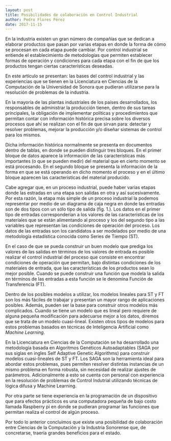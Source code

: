 ```yaml
---
layout: post
title: Posibilidades de colaboración en Control Industrial
author: Pedro Flores Pérez
date: 2017-11-15
---
```



En la industria existen un gran número de compañías que se dedican a elaborar productos que pasan por varias etapas en donde la forma de cómo se procesan en cada etapa puede cambiar. Por control industrial se entiende el establecimiento de metodologías que permiten establecer formas de operación y condiciones para cada etapa con el fin de que los productos tengan ciertas características deseadas.

En este artículo se presentan: las bases del control industrial y las experiencias que se tienen en la Licenciatura en Ciencias de la Computación de la Universidad de Sonora que pudieran utilizarse para la resolución de problemas de la industria.

En la mayoría de las plantas industriales de los países desarrollados, los responsables de administrar la producción tienen, dentro de sus tareas principales, la obligación de implementar políticas y procedimientos que permitan contar con información histórica precisa sobre los diversos procesos que ahí se realizan con el fin de que sirvan para: detectar y resolver problemas, mejorar la producción y/o diseñar sistemas de control para los mismos.

Dicha información histórica normalmente se presenta en documentos dentro de tablas, en donde se pueden distinguir tres bloques. En el primer bloque de datos aparece la información de las características más importantes (o que se pueden medir) del material que en cierto momento se está procesando. En el segundo bloque se presenta la información de la forma en que se está operando en dicho momento el proceso y en el último bloque aparecen las características del material producido.

Cabe agregar que, en un proceso industrial, puede haber varias etapas donde las estradas en una etapa son salidas en otra y así sucesivamente. Por esta razón, la etapa más simple de un proceso industrial la podemos representar por medio de un diagrama de caja negra en donde las entradas son de dos tipos con un sólo tipo de salida (fig. 1.). Los datos en el primer tipo de entradas corresponderían a los valores de las características de los materiales que se están alimentando al proceso y los del segundo tipo a las variables que representan las condiciones de operación del proceso. Los datos de las entradas son los candidatos a ser modelados por medio de una metodología estadística conocida como Series de Tiempo (ST).


            
[figura1]: httsp:www.datablogsonora.github.io/images/figura1pedro.jpg "Figura 1"

En el caso de que se pueda construir un buen modelo que prediga los valores de las salidas en términos de los valores de entrada es posible realizar el control industrial del proceso que consiste en encontrar condiciones de operación que permitan, bajo distintas condiciones de los materiales de entrada, que las características de los productos sean lo mejor posible. Cuando se puede construir una función que modela la salida en términos de las entradas a esta función se le denomina Función de Transferencia (FT).

Dentro de los posibles modelos a utilizar, los modelos lineales para ST y FT son los más fáciles de trabajar y presentan un mayor rango de aplicaciones posibles. Además, pueden ser la base para construir otros modelos más complicados. Cuando se tiene un modelo que es lineal pero requiere de alguna pequeña modificación para adecuarse mejor a los datos, diremos que se trata de un modelo cuasi-lineal. Existen otros tipos de modelos para estos problemas basados en técnicas de Inteligencia Artificial como *Machine Learning*.

En la Licenciatura en Ciencias de la Computación se ha desarrollado una metodología basada en Algoritmos Genéticos Autoadaptables (SAGA por sus siglas en ingles Self Adaptive Genetic Algorithms) para construir modelos cuasi-lineales de ST y FT. Los SAGA son la herramienta ideal para abordar estos problemas, pues permiten resolver distintas instancias de un mismo problema en forma robusta, sin necesidad de realizar ajustes de parámetros. Adicionalmente a esto se cuenta con personal con experiencia en la resolución de problemas de Control Indutrial utilizando técnicas de lógica difusa y Machine Learning.

Por otra parte se tiene experiencia en la programación de un dispositivo que para efectos prácticos es una computadora pequeña de bajo costo llamada Raspberry pi en donde se pudieran programar las funciones que permitan realiza el control de algún proceso.
 
Por todo lo anterior concluimos que existe una posibilidad de colaboración entre Ciencias de la Computación y la Industria Sonorense que, de concretarse, traería grandes beneficios para el estado.
